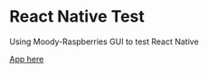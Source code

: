 # React Native Test

Using Moody-Raspberries GUI to test React Native

[App here](https://snack.expo.io/Byj8kQecH)